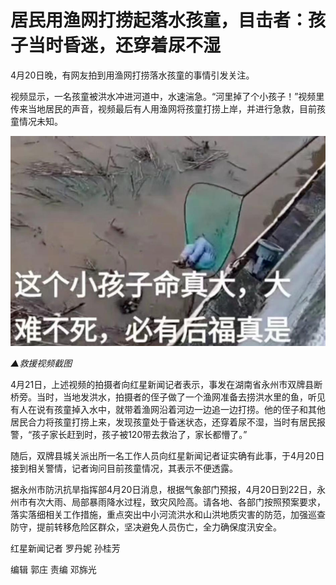 # 居民用渔网打捞起落水孩童，目击者：孩子当时昏迷，还穿着尿不湿

4月20日晚，有网友拍到用渔网打捞落水孩童的事情引发关注。

视频显示，一名孩童被洪水冲进河道中，水速湍急。“河里掉了个小孩子！”视频里传来当地居民的声音，视频最后有人用渔网将孩童打捞上岸，并进行急救，目前孩童情况未知。

![975f677640c72b9d3048e485e68e653e.jpg](https://raw.githubusercontent.com/qqhsx/qqnews_image/main/2024/04/21/居民用渔网打捞起落水孩童，目击者：孩子当时昏迷，还穿着尿不湿/975f677640c72b9d3048e485e68e653e.jpg)

_▲救援视频截图_

4月21日，上述视频的拍摄者向红星新闻记者表示，事发在湖南省永州市双牌县断桥旁。当时，当地发洪水，拍摄者的侄子做了一个渔网准备去捞洪水里的鱼，听见有人在说有孩童掉入水中，就带着渔网沿着河边一边追一边打捞。他的侄子和其他居民合力将孩童打捞上来，发现孩童处于昏迷状态，还穿着尿不湿，当时有居民报警，“孩子家长赶到时，孩子被120带去救治了，家长都懵了。”

随后，双牌县城关派出所一名工作人员向红星新闻记者证实确有此事，于4月20日接到相关警情，记者询问目前孩童情况，其表示不便透露。

据永州市防汛抗旱指挥部4月20日消息，根据气象部门预报，4月20日到22日，永州市有次大雨、局部暴雨降水过程，致灾风险高。请各地、各部门按照预案要求，落实落细相关工作措施，重点突出中小河流洪水和山洪地质灾害的防范，加强巡查防守，提前转移危险区群众，坚决避免人员伤亡，全力确保度汛安全。

红星新闻记者 罗丹妮 孙桂芳

编辑 郭庄 责编 邓旆光

